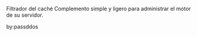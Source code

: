 Filtrador del caché
Complemento simple y ligero para administrar el motor de su servidor.

by:passddos
